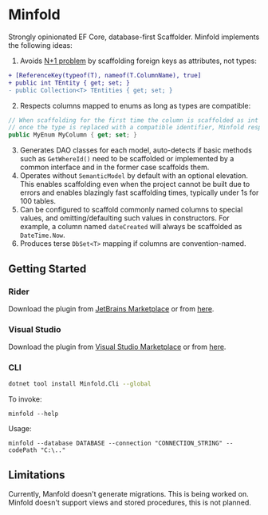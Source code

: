 # Minfold
Strongly opinionated EF Core, database-first Scaffolder. Minfold implements the following ideas:

1. Avoids [N+1 problem](https://learn.microsoft.com/en-us/ef/core/performance/efficient-querying) by scaffolding foreign keys as attributes, not types:
 ```diff
 + [ReferenceKey(typeof(T), nameof(T.ColumnName), true]
 + public int TEntity { get; set; }
 - public Collection<T> TEntities { get; set; }
 ```
2. Respects columns mapped to enums as long as types are compatible:
 ```cs
 // When scaffolding for the first time the column is scaffolded as int
 // once the type is replaced with a compatible identifier, Minfold respects the new type
 public MyEnum MyColumn { get; set; }
 ```
3. Generates DAO classes for each model, auto-detects if basic methods such as `GetWhereId()` need to be scaffolded or implemented by a common interface and in the former case scaffolds them.
4. Operates without `SemanticModel` by default with an optional elevation. This enables scaffolding even when the project cannot be built due to errors and enables blazingly fast scaffolding times, typically under 1s for 100 tables.
5. Can be configured to scaffold commonly named columns to special values, and omitting/defaulting such values in constructors. For example, a column named `dateCreated` will always be scaffolded as `DateTime.Now`.
6. Produces terse `DbSet<T>` mapping if columns are convention-named.

## Getting Started

### Rider

Download the plugin from [JetBrains Marketplace](https://plugins.jetbrains.com/plugin/23315-minfold?noRedirect=true) or from [here](https://github.com/lofcz/minfold/tree/master/Plugins/Rider/dist).

### Visual Studio

Download the plugin from [Visual Studio Marketplace](https://marketplace.visualstudio.com/items?itemName=lofcz.minfold) or from [here](https://github.com/lofcz/minfold/tree/master/Plugins/Vs/dist).

### CLI

```bash
dotnet tool install Minfold.Cli --global
```

To invoke:
```
minfold --help
```

Usage:
```
minfold --database DATABASE --connection "CONNECTION_STRING" --codePath "C:\.."
```

## Limitations

Currently, Manfold doesn't generate migrations. This is being worked on. Minfold doesn't support views and stored procedures, this is not planned.

